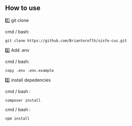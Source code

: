 ## How to use

1️⃣ git clone

cmd / bash:
```
git clone https://github.com/Briantoroflh/sisfo-cus.git
```

2️⃣ Add .env

cmd /  bash:
```
copy .env .env.example
```

3️⃣ install depedencies

cmd / bash :
```
composer install
```

cmd / bash :
```
npm install
```